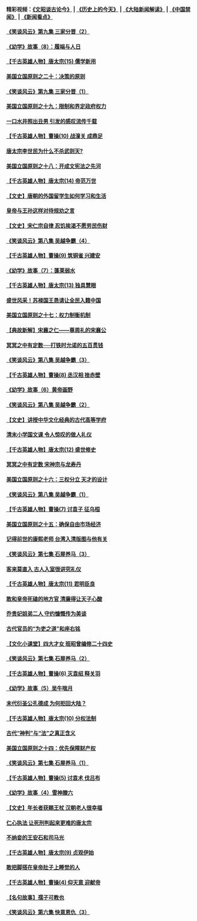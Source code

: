 #### 精彩视频：[《文昭谈古论今》](http://45.76.195.252/wenzhao) | [《历史上的今天》](http://45.76.195.252/today-in-history) | [《大陆新闻解读》](http://45.76.195.252/ntdtv-comedy) | [《中国禁闻》](http://45.76.195.252/ntdtv-news) | [《新闻看点》](http://45.76.195.252/news-insight) 

 #### [《笑谈风云》第九集 三家分晋（2）](../pages/nsc975/n11028610.md?t=02131421) 

#### [《幼学》故事（8）：履端与人日](../pages/nsc975/n10990550.md?t=02131421) 

#### [【千古英雄人物】唐太宗(15) 儒学新用](../pages/nsc975/n8046225.md?t=02131421) 

#### [美国立国原则之二十：决策的原则](../pages/nsc975/n11034691.md?t=02131421) 

#### [《笑谈风云》第九集 三家分晋（1）](../pages/nsc975/n11028591.md?t=02131421) 

#### [美国立国原则之十九：限制和界定政府权力](../pages/nsc975/n11023895.md?t=02131421) 

#### [一口水井照出丑男 引发的感叹流传千载](../pages/nsc975/n11004598.md?t=02131421) 

#### [【千古英雄人物】曹操(10) 战潼关 成鼎足](../pages/nsc975/n7779963.md?t=02131421) 

#### [唐太宗李世民为什么不杀武则天?](../pages/nsc975/n11034040.md?t=02131421) 

#### [美国立国原则之十八：开成文宪法之先河](../pages/nsc975/n11008526.md?t=02131421) 

#### [【千古英雄人物】唐太宗(14) 帝范万世](../pages/nsc975/n8034234.md?t=02131421) 

#### [【文史】唐朝的外国留学生如何学习和生活](../pages/nsc975/n11010825.md?t=02131421) 

#### [皇帝与王孙这样对待规劝之言](../pages/nsc975/n10994666.md?t=02131421) 

#### [【文史】宋仁宗自律 忍饥挨渴不愿劳民伤财](../pages/nsc975/n10997349.md?t=02131421) 

#### [《笑谈风云》第八集 吴越争霸（4）](../pages/nsc975/n11010924.md?t=02131421) 

#### [【千古英雄人物】曹操(9) 筑铜雀 兴建安](../pages/nsc975/n7662497.md?t=02131421) 

#### [《幼学》故事（7）：蓬莱弱水](../pages/nsc975/n10990547.md?t=02131421) 

#### [【千古英雄人物】唐太宗(13) 独具慧眼](../pages/nsc975/n8034179.md?t=02131421) 

#### [盛世风采！苏禄国王恳请让全民入籍中国](../pages/nsc975/n10992284.md?t=02131421) 

#### [美国立国原则之十七：权力制衡机制](../pages/nsc975/n11002624.md?t=02131421) 

#### [【典故新解】宋襄之仁——尊周礼的宋襄公](../pages/nsc975/n11018653.md?t=02131421) 

#### [冥冥之中有定数──打铁时允诺的五百贯钱](../pages/nsc975/n334213.md?t=02131421) 

#### [《笑谈风云》第八集 吴越争霸（3）](../pages/nsc975/n11010889.md?t=02131421) 

#### [【千古英雄人物】曹操(8) 丞汉相 挫赤壁](../pages/nsc975/n7662490.md?t=02131421) 

#### [《幼学》故事（6）黄帝画野](../pages/nsc975/n10990546.md?t=02131421) 

#### [《笑谈风云》第八集 吴越争霸（2）](../pages/nsc975/n10996834.md?t=02131421) 

#### [【文史】讲授中华文化经典的古代高等学府](../pages/nsc975/n11003895.md?t=02131421) 

#### [清末小学国文课 令人惊叹的做人礼仪](../pages/nsc975/n10980226.md?t=02131421) 

#### [【千古英雄人物】唐太宗(12) 盛世修史](../pages/nsc975/n8034115.md?t=02131421) 

#### [冥冥之中有定数 宋神宗与龙寿丹](../pages/nsc975/n11008770.md?t=02131421) 

#### [美国立国原则之十六：三权分立 天才的设计](../pages/nsc975/n10991293.md?t=02131421) 

#### [《笑谈风云》第八集 吴越争霸（1）](../pages/nsc975/n10987751.md?t=02131421) 

#### [【千古英雄人物】曹操(7) 讨袁子 征乌桓](../pages/nsc975/n7662459.md?t=02131421) 

#### [美国立国原则之十五：确保自由市场经济](../pages/nsc975/n10957715.md?t=02131421) 

#### [记得前世的康熙老师 台湾入清版图与他有关](../pages/nsc975/n11004761.md?t=02131421) 

#### [《笑谈风云》第七集 石屋养马（3）](../pages/nsc975/n10964155.md?t=02131421) 

#### [客来莫直入 古人入室很讲究礼仪](../pages/nsc975/n11002636.md?t=02131421) 

#### [【千古英雄人物】唐太宗(11) 君明臣良](../pages/nsc975/n8030388.md?t=02131421) 

#### [敢和皇帝死磕的地方官 清廉得让天子心酸](../pages/nsc975/n10999336.md?t=02131421) 

#### [乔贵妃姐弟二人 守约慷慨传为美谈](../pages/nsc975/n10842491.md?t=02131421) 

#### [古代官员的“为吏之道”和座右铭](../pages/nsc975/n10989890.md?t=02131421) 

#### [【文化小课堂】四大才女 班昭曾编修二十四史](../pages/nsc975/n10996143.md?t=02131421) 

#### [《笑谈风云》第七集 石屋养马（2）](../pages/nsc975/n10964109.md?t=02131421) 

#### [【千古英雄人物】曹操(6) 灭袁绍 释关羽](../pages/nsc975/n7662436.md?t=02131421) 

#### [《幼学》故事（5）吴牛喘月](../pages/nsc975/n10806013.md?t=02131421) 

#### [末代衍圣公孔德成 为何拒回大陆？](../pages/nsc975/n10992548.md?t=02131421) 

#### [【千古英雄人物】唐太宗(10) 分权法制](../pages/nsc975/n8025970.md?t=02131421) 

#### [古代“神判”与“法”之真正含义](../pages/nsc975/n10982291.md?t=02131421) 

#### [美国立国原则之十四：优先保障财产权](../pages/nsc975/n10954086.md?t=02131421) 

#### [《笑谈风云》第七集 石屋养马（1）](../pages/nsc975/n10964072.md?t=02131421) 

#### [【千古英雄人物】曹操(5) 讨袁术 伐吕布](../pages/nsc975/n7637126.md?t=02131421) 

#### [《幼学》故事（4）雪神滕六](../pages/nsc975/n10806012.md?t=02131421) 

#### [【文史】年长者获赐王杖 汉朝老人很幸福](../pages/nsc975/n10980263.md?t=02131421) 

#### [仁心执法 让死刑判起来更难的唐太宗](../pages/nsc975/n10979954.md?t=02131421) 

#### [不纳妾的王安石和司马光](../pages/nsc975/n2647438.md?t=02131421) 

#### [【千古英雄人物】唐太宗(9) 贞观伊始](../pages/nsc975/n8022938.md?t=02131421) 

#### [敢把脚搭在皇帝肚子上睡觉的人](../pages/nsc975/n10975530.md?t=02131421) 

#### [【千古英雄人物】曹操(4) 仰天意 迎献帝](../pages/nsc975/n7637003.md?t=02131421) 

#### [【名句故事】孺子可教也](../pages/nsc975/n10371944.md?t=02131421) 

#### [《笑谈风云》第六集 快意恩仇（3）](../pages/nsc975/n10953824.md?t=02131421) 

